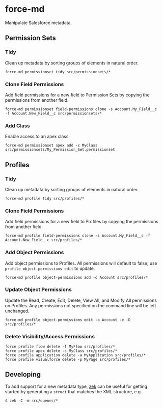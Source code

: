 # force-md

Manipulate Salesforce metadata.

## Permission Sets

### Tidy

Clean up metadata by sorting groups of elements in natural order.

```
force-md permissionset tidy src/permissionsets/*
```

### Clone Field Permissions

Add field permissions for a new field to Permission Sets by copying the
permissions from another field.

```
force-md permissionset field-permissions clone -s Account.My_Field__c -f Account.New_Field__c src/permissionsets/*
```

### Add Class

Enable access to an apex class

```
force-md permissionset apex add -c MyClass src/permissionsets/My_Permission_Set.permissionset
```


## Profiles

### Tidy

Clean up metadata by sorting groups of elements in natural order.

```
force-md profile tidy src/profiles/*
```

### Clone Field Permissions

Add field permissions for a new field to Profiles by copying the permissions
from another field.

```
force-md profile field-permissions clone -s Account.My_Field__c -f Account.New_Field__c src/profiles/*
```

### Add Object Permissions

Add object permissions to Profiles.  All permissions will default to false; use `profile object-permissions edit` to update.

```
force-md profile object-permissions add -o Account src/profiles/*
```

### Update Object Permissions

Update the Read, Create, Edit, Delete, View All, and Modify All permissions on
Profiles.  Any permissions not specified on the command line will be left
unchanged.

```
force-md profile object-permissions edit -o Account -e -D src/profiles/*
```

### Delete Visibility/Access Permissions

```
force profile flow delete -f MyFlow src/profiles/*
force profile apex delete -c MyClass src/profiles/*
force profile application delete -a MyApplication src/profiles/*
force profile visualforce delete -p MyPage src/profiles/*
```

## Developing

To add support for a new metadata type, [zek](https://github.com/miku/zek) can
be useful for getting started by generating a `struct` that matches the XML
structure, e.g.

```
$ zek -C -m src/queues/*
```
